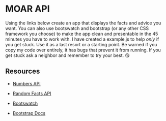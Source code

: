 # MOAR API

Using the links below create an app that displays the facts and advice you want. You can also use bootswatch and bootstrap (or any other CSS framework you choose) to make the app clean and presentable in the 45 minutes you have to work with. I have created a example.js to help _only_ if you get stuck. Use it as a last resort or a starting point. Be warned if you copy my code over entirely, it has bugs that prevent it from running. If you get stuck ask a neighbor and remember to try your best. 😘

## Resources

- [Numbers API](http://numbersapi.com/#4/?target="_blank")

- [Random Facts API](http://api.adviceslip.com/#endpoint-random/?target="_blank")

- [Bootswatch](https://bootswatch.com/?target="_blank")

- [Bootstrap Docs](https://getbootstrap.com/docs/4.1/getting-started/introduction/?target="_blank")